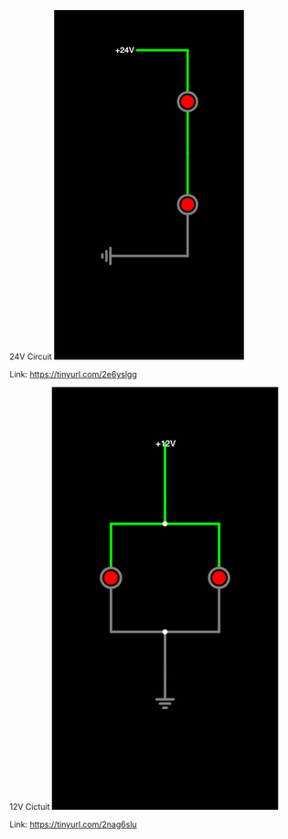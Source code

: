 24V Circuit
![24V_Circuit.png](https://github.com/Leviathan3DPrinting/Dual-Ignition-System/blob/7d88abf80c83275dd150645635f4890630e99892/Wiring/24V_Circuit.png)

Link:
https://tinyurl.com/2e6yslgg


12V Cictuit
![12V_Curcuit.png](https://github.com/Leviathan3DPrinting/Dual-Ignition-System/blob/7d88abf80c83275dd150645635f4890630e99892/Wiring/12V_Circuit.png)

Link:
https://tinyurl.com/2nag6slu